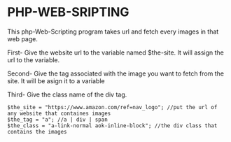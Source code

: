 # PHP-WEB-SRIPTING
This php-Web-Scripting program takes url and fetch every images in that web page.

First- 
Give the website url to the variable named $the-site. It will assign the url to the variable. 

Second-
Give the tag associated with the image you want to fetch from the site. It will be asign it to a variable 

Third- 
Give the class name of the div tag. 


    $the_site = "https://www.amazon.com/ref=nav_logo"; //put the url of any website that containes images
    $the_tag = "a"; //a | div | span 
    $the_class = "a-link-normal aok-inline-block"; //the div class that contains the images

